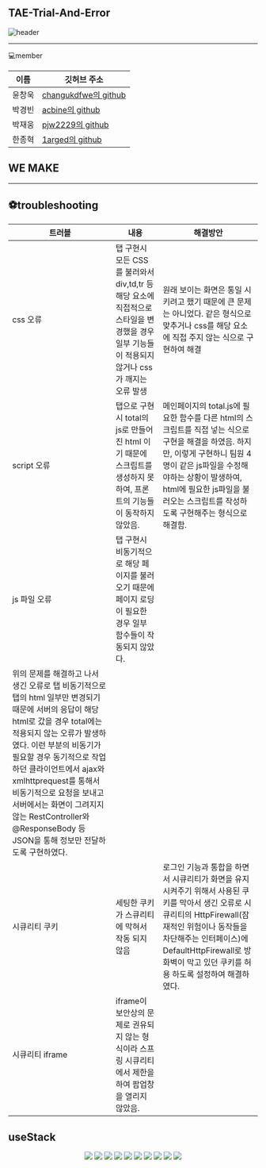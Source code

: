 ## TAE-Trial-And-Error 
![header](https://capsule-render.vercel.app/api?type=waving&color=D3E3FD&height=300&section=header&text=TAE-Trial-and-error&fontSize=90)
<hr/>
💻member

|이름|깃허브 주소|
|---|---|
|윤창욱|[changukdfwe의 github](https://github.com/changukdfwe)|
|박경빈|[acbine의 github](https://github.com/acbine)|
|박재웅|[pjw2229의 github](https://github.com/pjw2229)|
|한종혁|[1arged의 github](https://github.com/1argeD)|

## WE MAKE

<hr/>

## ⚽troubleshooting 
|트러블|내용|해결방안|
|---|---|---|
|css 오류|탭 구현시 모든 CSS를 불러와서 div,td,tr 등 해당 요소에 직접적으로 스타일을 변경했을 경우 일부 기능들이 적용되지 않거나 css가 깨지는 오류 발생|원래 보이는 화면은 통일 시키려고 했기 때문에 큰 문제는 아니었다. 같은 형식으로 맞추거나 css를 해당 요소에 직접 주지 않는 식으로 구현하여 해결|
|script 오류|탭으로 구현시 total의 js로 만들어 진 html 이기 때문에 스크립트를 생성하지 못하여, 프론트의 기능들이 동작하지 않았음.|메인페이지의 total.js에 필요한 함수를 다른 html의 스크립트를 직접 넣는 식으로 구현을 해결을 하였음. 하지만, 이렇게 구현하니 팀원 4명이 같은 js파일을 수정해야하는 상황이 발생하여, html에 필요한 js파일을 불러오는 스크립트를 작성하도록 구현해주는 형식으로 해결함.|
|js 파일 오류|탭 구현시 비동기적으로 해당 페이지를 불러오기 때문에 페이지 로딩이 필요한 경우 일부 함수들이 작동되지 않았다.|
위의 문제를 해결하고 나서 생긴 오류로 탭 비동기적으로 탭의 html 일부만 변경되기 때문에 서버의 응답이 해당 html로 갔을 경우 total에는 적용되지 않는 오류가 발생하였다. 이런 부분의 비동기가 필요할 경우 동기적으로 작업하던 클라이언트에서 ajax와 xmlhttprequest를 통해서 비동기적으로 요청을 보내고 서버에서는 화면이 그려지지 않는 RestController와 @ResponseBody 등 JSON을 통해 정보만 전달하도록 구현하였다. |
|시큐리티 쿠키|세팅한 쿠키가 스큐리티에 막혀서 작동 되지 않음|로그인 기능과 통합을 하면서 시큐리티가 화면을 유지 시켜주기 위해서 사용된 쿠키를 막아서 생긴 오류로 시큐리티의 HttpFirewall(잠재적인 위험이나 동작들을 차단해주는 인터페이스)에 DefaultHttpFirewall로 방화벽이 막고 있던 쿠키를 허용 하도록 설정하여 해결하였다. |
|시큐리티 iframe|iframe이 보안상의 문제로 권유되지 않는 형식이라 스프링 시큐리티에서 제한을 하여 팝업창을 열리지 않았음.||
## useStack
<div align="center">
  <img src="https://img.shields.io/badge/Java-007396?style=flat&logo=Conda-Forge&logoColor=white" />
  <img src="https://img.shields.io/badge/HTML5-E34F26?style=flat&logo=HTML5&logoColor=white" />
  <img src="https://img.shields.io/badge/Spring-6DB33F?style=flat&logo=Spring&logoColor=white" />
  <img src="https://img.shields.io/badge/H2 database-007396?style=flat&logo=H2 database&logoColor=white" />
  <img src="https://img.shields.io/badge/thymeleaf-white?style=flat&logo=thymeleaf&logoColor=green" />
  <img src="https://img.shields.io/badge/javascript-yellow?style=flat&logo=javascript&logoColor=black" />
  <img src="https://img.shields.io/badge/lombok-red?style=flat&logo=lombok&logoColor=black" />
  <img src="https://img.shields.io/badge/springsecurity-6DB33F?style=flat&logo=lombok&logoColor=6DB33F" />
  <img src="https://img.shields.io/badge/springboot-6DB33F?style=flat&logo=lombok&logoColor=6DB33F" />
  <img src="https://img.shields.io/badge/springboot-6DB33F?style=flat&logo=lombok&logoColor=6DB33F" />
<div>
